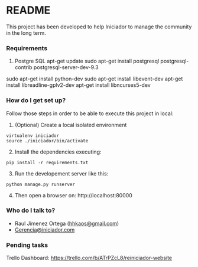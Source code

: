 # README #

This project has been developed to help Iniciador to manage the community in
the long term.

### Requirements ###

1) Postgre SQL
apt-get update
sudo apt-get install postgresql postgresql-contrib postgresql-server-dev-9.3

sudo apt-get install python-dev
sudo apt-get install libevent-dev
apt-get install libreadline-gplv2-dev
apt-get install libncurses5-dev


### How do I get set up? ###

Follow those steps in order to be able to execute this project in local:

1) (Optional) Create a local isolated environment

```
virtualenv iniciador
source ./iniciador/bin/activate
```

2) Install the dependencies executing:

```
pip install -r requirements.txt
```
3) Run the developement server like this:

```
python manage.py runserver
```

4) Then open a browser on: http://localhost:80000

### Who do I talk to? ###

* Raul Jimenez Ortega (hhkaos@gmail.com)
* Gerencia@iniciador.com

### Pending tasks ###

Trello Dashboard: https://trello.com/b/ATrPZcL8/reiniciador-website
